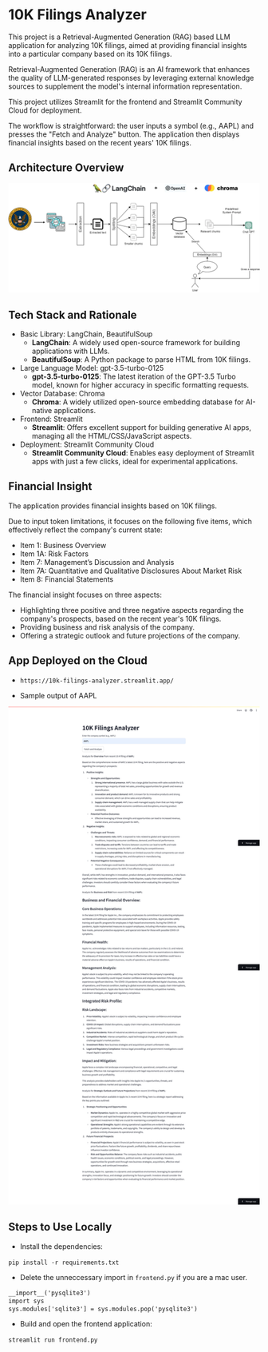 # 10K Filings Analyzer

This project is a Retrieval-Augmented Generation (RAG) based LLM application for analyzing 10K filings, aimed at providing financial insights into a particular company based on its 10K filings.

Retrieval-Augmented Generation (RAG) is an AI framework that enhances the quality of LLM-generated responses by leveraging external knowledge sources to supplement the model's internal information representation.

This project utilizes Streamlit for the frontend and Streamlit Community Cloud for deployment.

The workflow is straightforward: the user inputs a symbol (e.g., AAPL) and presses the "Fetch and Analyze" button. The application then displays financial insights based on the recent years' 10K filings.

## Architecture Overview

![Architecture](./image/architecture.webp)

## Tech Stack and Rationale

- Basic Library: LangChain, BeautifulSoup
  - **LangChain**: A widely used open-source framework for building applications with LLMs.
  - **BeautifulSoup**: A Python package to parse HTML from 10K filings.
- Large Language Model: gpt-3.5-turbo-0125
  - **gpt-3.5-turbo-0125**: The latest iteration of the GPT-3.5 Turbo model, known for higher accuracy in specific formatting requests.
- Vector Database: Chroma
  - **Chroma**: A widely utilized open-source embedding database for AI-native applications.
- Frontend: Streamlit
  - **Streamlit**: Offers excellent support for building generative AI apps, managing all the HTML/CSS/JavaScript aspects.
- Deployment: Streamlit Community Cloud
  - **Streamlit Community Cloud**: Enables easy deployment of Streamlit apps with just a few clicks, ideal for experimental applications.

## Financial Insight

The application provides financial insights based on 10K filings.

Due to input token limitations, it focuses on the following five items, which effectively reflect the company's current state:

- Item 1: Business Overview
- Item 1A: Risk Factors
- Item 7: Management’s Discussion and Analysis
- Item 7A: Quantitative and Qualitative Disclosures About Market Risk
- Item 8: Financial Statements

The financial insight focuses on three aspects:

- Highlighting three positive and three negative aspects regarding the company's prospects, based on the recent year's 10K filings.
- Providing business and risk analysis of the company.
- Offering a strategic outlook and future projections of the company.

## App Deployed on the Cloud

- ```https://10k-filings-analyzer.streamlit.app/```

- Sample output of AAPL

![Sample Output](./image/sample-output.png)

## Steps to Use Locally

- Install the dependencies:

```pip install -r requirements.txt```

- Delete the unneccessary import in `frontend.py` if you are a mac user.

```
__import__('pysqlite3')
import sys
sys.modules['sqlite3'] = sys.modules.pop('pysqlite3')
```

- Build and open the frontend application:

```streamlit run frontend.py```
